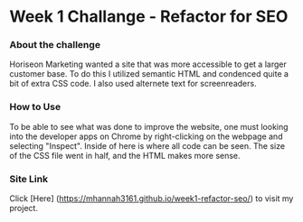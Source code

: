# Week 1 Challange - Refactor for SEO

### About the challenge
Horiseon Marketing wanted a site that was more accessible to get a larger customer base. 
To do this I utilized semantic HTML and condenced quite a bit of extra CSS code. I also used alternete text for screenreaders. 
### How to Use
To be able to see what was done to improve the website, one must looking into the developer apps on Chrome by right-clicking on the webpage and selecting "Inspect".
Inside of here is where all code can be seen. The size of the CSS file went in half, and the HTML makes more sense. 
### Site Link
Click [Here] (https://mhannah3161.github.io/week1-refactor-seo/) to visit my project.